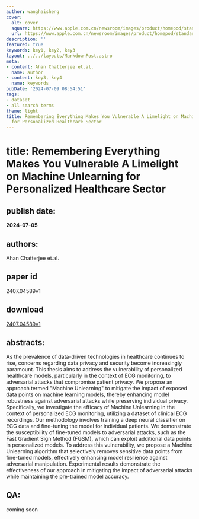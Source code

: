 ```yaml
---
author: wanghaisheng
cover:
  alt: cover
  square: https://www.apple.com.cn/newsroom/images/product/homepod/standard/Apple-HomePod-hero-230118_big.jpg.large_2x.jpg
  url: https://www.apple.com.cn/newsroom/images/product/homepod/standard/Apple-HomePod-hero-230118_big.jpg.large_2x.jpg
description: ''
featured: true
keywords: key1, key2, key3
layout: ../../layouts/MarkdownPost.astro
meta:
- content: Ahan Chatterjee et.al.
  name: author
- content: key3, key4
  name: keywords
pubDate: '2024-07-09 08:54:51'
tags:
- dataset
- all search terms
theme: light
title: Remembering Everything Makes You Vulnerable A Limelight on Machine Unlearning
  for Personalized Healthcare Sector
---
```


# title: Remembering Everything Makes You Vulnerable A Limelight on Machine Unlearning for Personalized Healthcare Sector 
## publish date: 
**2024-07-05** 
## authors: 
  Ahan Chatterjee et.al. 
## paper id
2407.04589v1
## download
[2407.04589v1](http://arxiv.org/abs/2407.04589v1)
## abstracts:
As the prevalence of data-driven technologies in healthcare continues to rise, concerns regarding data privacy and security become increasingly paramount. This thesis aims to address the vulnerability of personalized healthcare models, particularly in the context of ECG monitoring, to adversarial attacks that compromise patient privacy. We propose an approach termed "Machine Unlearning" to mitigate the impact of exposed data points on machine learning models, thereby enhancing model robustness against adversarial attacks while preserving individual privacy. Specifically, we investigate the efficacy of Machine Unlearning in the context of personalized ECG monitoring, utilizing a dataset of clinical ECG recordings. Our methodology involves training a deep neural classifier on ECG data and fine-tuning the model for individual patients. We demonstrate the susceptibility of fine-tuned models to adversarial attacks, such as the Fast Gradient Sign Method (FGSM), which can exploit additional data points in personalized models. To address this vulnerability, we propose a Machine Unlearning algorithm that selectively removes sensitive data points from fine-tuned models, effectively enhancing model resilience against adversarial manipulation. Experimental results demonstrate the effectiveness of our approach in mitigating the impact of adversarial attacks while maintaining the pre-trained model accuracy.
## QA:
coming soon

